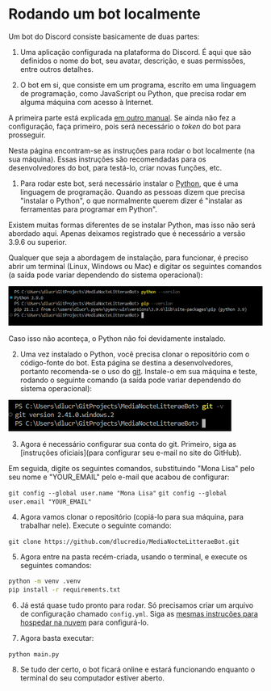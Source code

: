 # Rodando um bot localmente

Um bot do Discord consiste basicamente de duas partes:

1. Uma aplicação configurada na plataforma do Discord. É aqui que são definidos o nome do bot, seu avatar, descrição, e suas permissões, entre outros detalhes.

2. O bot em si, que consiste em um programa, escrito em uma linguagem de programação, como JavaScript ou Python, que precisa rodar em alguma máquina com acesso à Internet.

A primeira parte está explicada [em outro manual](./configuracaoBotDiscord.mdconfigur). Se ainda não fez a configuração, faça primeiro, pois será necessário o _token_ do bot para prosseguir.

Nesta página encontram-se as instruções para rodar o bot localmente (na sua máquina). Essas instruções são recomendadas para os desenvolvedores do bot, para testá-lo, criar novas funções, etc.

1. Para rodar este bot, será necessário instalar o [Python](https://www.python.org/), que é uma linguagem de programação. Quando as pessoas dizem que precisa "instalar o Python", o que normalmente querem dizer é "instalar as ferramentas para programar em Python".

Existem muitas formas diferentes de se instalar Python, mas isso não será abordado aqui. Apenas deixamos registrado que é necessário a versão 3.9.6 ou superior.

Qualquer que seja a abordagem de instalação, para funcionar, é preciso abrir um terminal (Linux, Windows ou Mac) e digitar os seguintes comandos (a saída pode variar dependendo do sistema operacional):

![pythonVersion](./imagens/pythonVersion.png "Verificando instalação do Python")

Caso isso não aconteça, o Python não foi devidamente instalado.

2. Uma vez instalado o Python, você precisa clonar o repositório com o código-fonte do bot. Esta página se destina a desenvolvedores, portanto recomenda-se o uso do [git](https://git-scm.com/). Instale-o em sua máquina e teste, rodando o seguinte comando (a saída pode variar dependendo do sistema operacional):

![gitVersion](./imagens/gitVersion.png "Verificando instalação do git")

3. Agora é necessário configurar sua conta do git. Primeiro, siga as [instruções oficiais](para configurar seu e-mail no site do GitHub).

Em seguida, digite os seguintes comandos, substituindo "Mona Lisa" pelo seu nome e "YOUR_EMAIL" pelo e-mail que acabou de configurar:

`git config --global user.name "Mona Lisa"`
`git config --global user.email "YOUR_EMAIL"`

4. Agora vamos clonar o repositório (copiá-lo para sua máquina, para trabalhar nele). Execute o seguinte comando:

`git clone https://github.com/dlucredio/MediaNocteLitteraeBot.git`

5. Agora entre na pasta recém-criada, usando o terminal, e execute os seguintes comandos:

```sh
python -m venv .venv
pip install -r requirements.txt
```

6. Já está quase tudo pronto para rodar. Só precisamos criar um arquivo de configuração chamado `config.yml`. Siga as [mesmas instruções para hospedar na nuvem](./hospedandoNaNuvem.md) para configurá-lo.

7. Agora basta executar:

`python main.py`

8. Se tudo der certo, o bot ficará online e estará funcionando enquanto o terminal do seu computador estiver aberto.